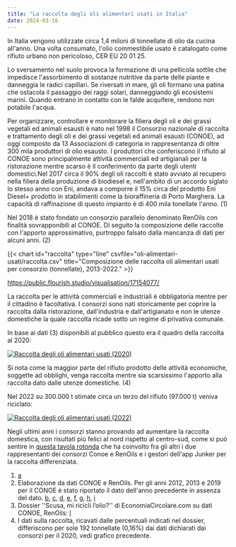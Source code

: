 ```yaml
---
title: "La raccolta degli oli alimentari usati in Italia"
date: 2024-03-16
---
```


In Italia vengono utilizzate circa 1,4 miloni di tonnellate di olio da cucina all'anno. Una volta consumato, l'olio commestibile usato è catalogato come rifiuto urbano non pericoloso, CER EU 20 01 25.

Lo sversamento nel suolo provoca la formazione di una pellicola sottile che impedisce l'assorbimento di sostanze nutritive da parte delle piante e danneggia le radici capillari. Se riversati in mare, gli oli formano una patina che ostacola il passaggio dei raggi solari, danneggiando gli ecosistemi marini. Quando entrano in contatto con le falde acquifere, rendono non potabile l'acqua. 

Per organizzare, controllare e monitorare la filiera degli oli e dei grassi vegetali ed animali esausti è nato nel 1998 il Consorzio nazionale di raccolta e trattamento degli oli e dei grassi vegetali ed animali esausti (CONOE), ad oggi composto da 13 Associazioni di categoria in rappresentanza di oltre 300 mila produttori di olio esausto. I produttori che conferiscono il rifiuto al CONOE sono principalmente attività commerciali ed artigianali per la ristorazione mentre scarso è il conferimento da parte degli utenti domestici.Nel 2017 circa il 90% degli oli raccolti è stato avviato al recupero nella filiera della produzione di biodiesel e, nell'ambito di un accordo siglato lo stesso anno con Eni, andava a comporre il 15% circa del prodotto Eni Diesel+ prodotto in stabilimenti come la bioraffineria di Porto Marghera. La capacità di raffinazione di questo impianto è di 400 mila tonellate l'anno. (1)

Nel 2018 è stato fondato un consorzio parallelo denominato RenOils con finalità sovrapponibili al CONOE. Di seguito la composizione delle raccolte con l'apporto approssimativo, purtroppo falsato dalla mancanza di dati per alcuni anni. (2)

{{< chart id="raccolta" type="line" csvfile="oli-alimentari-usati/raccolta.csv" title="Composizione delle raccolta oli alimentari usati per consorzio (tonnellate), 2013-2022." >}}

https://public.flourish.studio/visualisation/17154077/

La raccolta per le attività commerciali e industriali è obbligatoria mentre per il cittadino è facoltativa. I consorzi sono nati storicamente per coprire la raccolta dalla ristorazione, dall'industria e dall'artigianato e non le utenze domestiche la quale raccolta ricade sotto un regime di privativa comunale.

In base ai dati (3) disponibili al pubblico questo era il quadro della raccolta al 2020:

[![Raccolta degli oli alimentari usati (2020)](/flourish-17180732.png)](https://public.flourish.studio/visualisation/17180732/)

Si nota come la maggior parte del rifiuto prodotto delle attività economiche, soggette ad obblighi, venga raccolta mentre sia scarsissimo l'apporto alla raccolta dato dalle utenze domestiche. (4)

Nel 2022 su 300.000 t stimate circa un terzo del rifiuto (97.000 t) veniva riciclato:

[![Raccolta degli oli alimentari usati (2022)](/flourish-17185050.png)](https://public.flourish.studio/visualisation/17185050/)

Negli ultimi anni i consorzi stanno provando ad aumentare la raccolta domestica, con risultati più felici al nord rispetto al centro-sud, come si può sentire in [questa tavola rotonda](https://www.youtube.com/watch?v=C8NNbwsbI5Q) che ha coinvolto fra gli altri i due rappresentanti dei consorzi Conoe e RenOils e i gestori dell'app Junker per la raccolta differenziata.

1. [a](https://www.conoe.it/wp-content/uploads/2016/06/Rassegna-Eni-Conoe_maggio-2017.pdf)
2. Elaborazione da dati CONOE e RenOils. Per gli anni 2012, 2013 e 2019 per il CONOE è stato riportato il dato dell'anno precedente in assenza del dato. [b](http://www.conoe.it/wp-content/uploads/2016/06/RaccoltastampaConoeevento7giugno2016.pdf), [c](https://www.conoe.it/wp-content/uploads/2020/11/Il-contributo-di-Conoe-alla-Green-Economy-scaricato-da-Sviluppo-Sostenibile.pdf), [d](http://www.conoe.it/wp-content/uploads/2018/11/ANNUAL-REPORT-2018.pdf), [e](https://www.smaltimento-rifiuti-sicilia.it/wp-content/uploads/2020/01/Schede-Sintetiche_Italia-del-riciclo-2019.pdf), [f](https://www.renoils.it/renoils-raccolte-in-italia-49-075-tonnellate-di-oli-alimentari-esausti/), [g](https://www.renoils.it/renoils-raccolte-in-italia-49-075-tonnellate-di-oli-alimentari-esausti/), [h](https://www.adnkronos.com/economia/rifiuti-conoe-raccolte-80mila-tonnellate-di-olio-esausto-nel-2022_5h3q5AYfRczKViTCupWwr2), [i](https://www.impresagreen.it/news/12475/renoils-in-italia-raccolte-53000-tonnellate-di-oli-alimentari-esausti.html)
3. Dossier ''Scusa, mi ricicli l’olio?'' di EconomiaCircolare.com su dati CONOE, RenOils: [l](https://economiacircolare.com/dossier-oli-esausti/)
4. I dati sulla raccolta, ricavati dalle percentuali indicati nel dossier, differiscono per sole 192 tonnellate (0,16%) dai dati dichiarati dai consorzi per il 2020, vedi grafico precedente.
